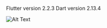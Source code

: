 Flutter version 2.2.3
Dart version 2.13.4

![Alt Text](https://github.com/nbthales/udemy_clone_web/blob/master/assets/images/udemy_clone.gif?raw=true)
